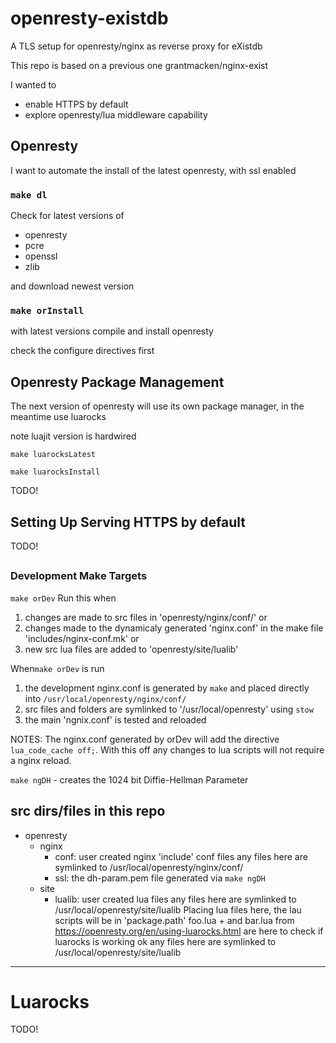 # openresty-existdb

 A TLS setup for openresty/nginx as reverse proxy for eXistdb

This repo is based on a previous one grantmacken/nginx-exist

I wanted to 
 - enable HTTPS by default
 - explore openresty/lua middleware capability

## Openresty

I want to automate the install of the latest openresty,
with ssl enabled

### `make dl`

Check for latest versions of
 -  openresty
 -  pcre
 -  openssl
 -  zlib

and download newest version

### `make orInstall`

with latest versions compile and install openresty

check the configure directives first

## Openresty Package Management

The next version of openresty will use its own package manager,
 in the meantime use luarocks

note luajit version is hardwired

`make luarocksLatest`

`make luarocksInstall`

TODO!


## Setting Up Serving HTTPS by default

TODO!

## 
 
### Development Make Targets

`make orDev` Run this when 
1. changes are made to src files in 'openresty/nginx/conf/' or
2. changes made to the dynamicaly generated 'nginx.conf' in the make file 'includes/nginx-conf.mk' or
3. new src lua files are added to 'openresty/site/lualib'
 
When`make orDev` is run  
1. the development nginx.conf is generated by `make` and placed directly into
   `/usr/local/openresty/nginx/conf/` 
2. src files and folders are symlinked to '/usr/local/openresty'  using `stow`
3. the main 'ngnix.conf' is tested and reloaded

NOTES: The nginx.conf generated by  orDev will add the directive `lua_code_cache off;`.  With this off any changes to lua scripts will not require a nginx reload.  

`make ngDH` - creates the 1024 bit Diffie-Hellman Parameter 

## src dirs/files in this repo

- openresty
  - nginx
    - conf: user created nginx 'include' conf files
            any files here are symlinked to  /usr/local/openresty/nginx/conf/
    - ssl:  the dh-param.pem file generated via `make ngDH`
  - site
    - lualib: user created lua files
              any files here are symlinked to  /usr/local/openresty/site/lualib
              Placing lua files here, the lau scripts will be in 'package.path'
              foo.lua + and bar.lua from https://openresty.org/en/using-luarocks.html 
              are here to check if luarocks is working ok
              any files here are symlinked to  /usr/local/openresty/site/lualib

---

# Luarocks

  TODO!

